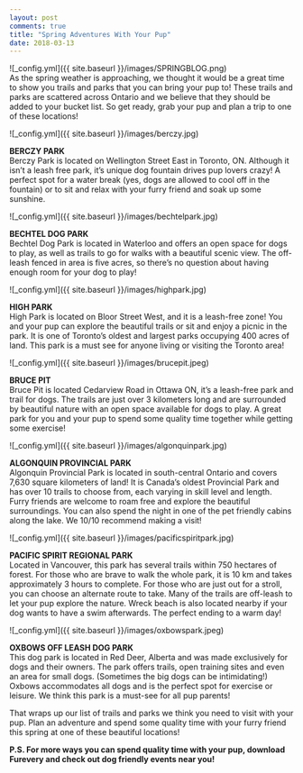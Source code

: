```yaml
---
layout: post
comments: true
title: "Spring Adventures With Your Pup"
date: 2018-03-13
---
```

![_config.yml]({{ site.baseurl }}/images/SPRINGBLOG.png)
<br>As the spring weather is approaching, we thought it would be a great time to show you trails and parks that you can bring your pup to! These trails and parks are scattered across Ontario and we believe that they should be added to your bucket list. So get ready, grab your pup and plan a trip to one of these locations! 


![_config.yml]({{ site.baseurl }}/images/berczy.jpg)

**BERCZY PARK**
<br>Berczy Park is located on Wellington Street East in Toronto, ON. Although it isn’t a leash free park, it’s unique dog fountain drives pup lovers crazy! A perfect spot for a water break (yes, dogs are allowed to cool off in the fountain) or to sit and relax with your furry friend and soak up some sunshine. 


![_config.yml]({{ site.baseurl }}/images/bechtelpark.jpg)

**BECHTEL DOG PARK**
<br>Bechtel Dog Park is located in Waterloo and offers an open space for dogs to play, as well as trails to go for walks with a beautiful scenic view. The off-leash fenced in area is five acres, so there’s no question about having enough room for your dog to play! 


![_config.yml]({{ site.baseurl }}/images/highpark.jpg)

**HIGH PARK**
<br>High Park is located on Bloor Street West, and it is a leash-free zone! You and your pup can explore the beautiful trails or sit and enjoy a picnic in the park. It is one of Toronto’s oldest and largest parks occupying 400 acres of land. This park is a must see for anyone living or visiting the Toronto area! 


![_config.yml]({{ site.baseurl }}/images/brucepit.jpeg)

**BRUCE PIT**
<br>Bruce Pit is located Cedarview Road in Ottawa ON, it’s a leash-free park and trail for dogs. The trails are just over 3 kilometers long and are surrounded by beautiful nature with an open space available for dogs to play. A great park for you and your pup to spend some quality time together while getting some exercise! 


![_config.yml]({{ site.baseurl }}/images/algonquinpark.jpg)

**ALGONQUIN PROVINCIAL PARK**
<br>Algonquin Provincial Park is located in south-central Ontario and covers 7,630 square kilometers of land! It is Canada’s oldest Provincial Park and has over 10 trails to choose from, each varying in skill level and length. Furry friends are welcome to roam free and explore the beautiful surroundings. You can also spend the night in one of the pet friendly cabins along the lake. We 10/10 recommend making a visit!


![_config.yml]({{ site.baseurl }}/images/pacificspiritpark.jpg)

**PACIFIC SPIRIT REGIONAL PARK**
<br>Located in Vancouver, this park has several trails within 750 hectares of forest. For those who are brave to walk the whole park, it is 10 km and takes approximately 3 hours to complete. For those who are just out for a stroll, you can choose an alternate route to take.  Many of the trails are off-leash to let your pup explore the nature. Wreck beach is also located nearby if your dog wants to have a swim afterwards. The perfect ending to a warm day!


![_config.yml]({{ site.baseurl }}/images/oxbowspark.jpeg)

**OXBOWS OFF LEASH DOG PARK**
<br>This dog park is located in Red Deer, Alberta and was made exclusively for dogs and their owners. The park offers trails, open training sites and even an area for small dogs. (Sometimes the big dogs can be intimidating!) Oxbows accommodates all dogs and is the perfect spot for exercise or leisure. We think this park is a must-see for all pup parents!

That wraps up our list of trails and parks we think you need to visit with your pup. Plan an adventure and spend some quality time with your furry friend this spring at one of these beautiful locations!

**P.S. For more ways you can spend quality time with your pup, download Furevery and check out dog friendly events near you!**






